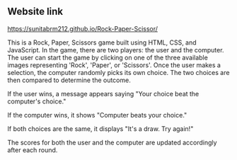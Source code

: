 ## Website link
https://sunitabrm212.github.io/Rock-Paper-Scissor/

This is a Rock, Paper, Scissors game built using HTML, CSS, and JavaScript.
In the game, there are two players: the user and the computer.
The user can start the game by clicking on one of the three available images representing 'Rock', 'Paper', or 'Scissors'.
Once the user makes a selection, the computer randomly picks its own choice.
The two choices are then compared to determine the outcome.

If the user wins, a message appears saying "Your choice beat the computer's choice."

If the computer wins, it shows "Computer beats your choice."

If both choices are the same, it displays "It's a draw. Try again!"

The scores for both the user and the computer are updated accordingly after each round.
